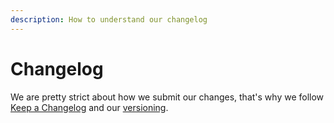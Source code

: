 ```yaml
---
description: How to understand our changelog
---
```


# Changelog

We are pretty strict about how we submit our changes, that's why we follow [Keep a Changelog](https://keepachangelog.com/en/1.0.0/) and our [versioning](tool/scan-reference.md#versions-const-read-only).
